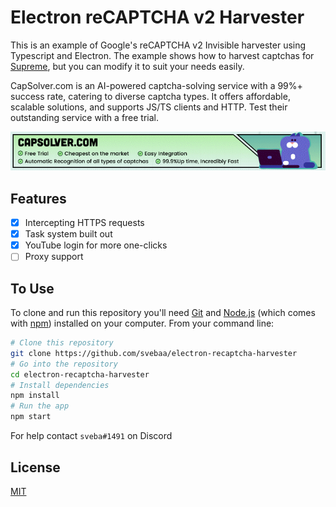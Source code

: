 # Electron reCAPTCHA v2 Harvester

This is an example of Google's reCAPTCHA v2 Invisible harvester using Typescript and Electron. The example shows how to harvest captchas for [Supreme](https://www.supremenewyork.com/), but you can modify it to suit your needs easily.


CapSolver.com is an AI-powered captcha-solving service with a 99%+ success rate, catering to diverse captcha types. It offers affordable, scalable solutions, and supports JS/TS clients and HTTP. Test their outstanding service with a free trial.

![](https://github.com/svebaa/electron-recaptcha-harvester/blob/main/20221207-160749.gif)


## Features

-  [x] Intercepting HTTPS requests
-  [x] Task system built out
-  [x] YouTube login for more one-clicks
-  [ ] Proxy support

## To Use

To clone and run this repository you'll need [Git](https://git-scm.com) and [Node.js](https://nodejs.org/en/download/) (which comes with [npm](http://npmjs.com)) installed on your computer. From your command line:

```bash
# Clone this repository
git clone https://github.com/svebaa/electron-recaptcha-harvester
# Go into the repository
cd electron-recaptcha-harvester
# Install dependencies
npm install
# Run the app
npm start
```

For help contact `sveba#1491` on Discord

## License

[MIT](https://choosealicense.com/licenses/mit/)
